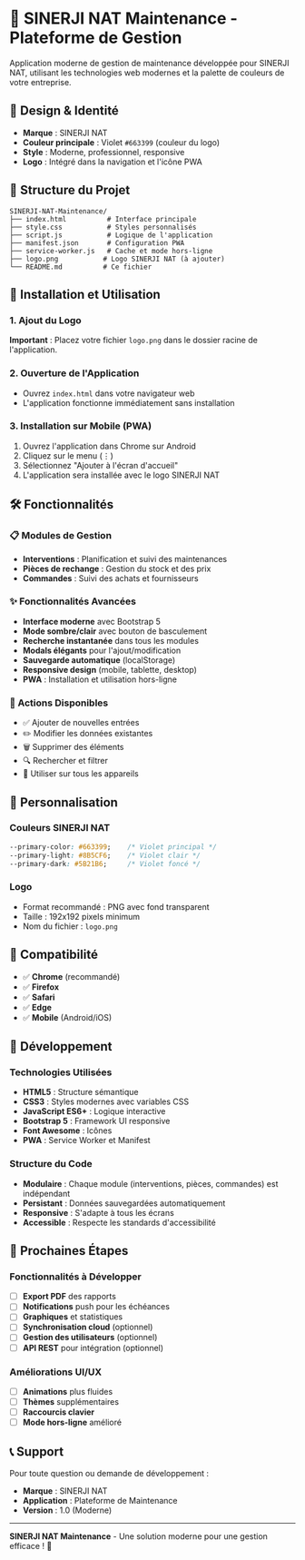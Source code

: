 # 🏢 SINERJI NAT Maintenance - Plateforme de Gestion

Application moderne de gestion de maintenance développée pour SINERJI NAT, utilisant les technologies web modernes et la palette de couleurs de votre entreprise.

## 🎨 Design & Identité

- **Marque** : SINERJI NAT
- **Couleur principale** : Violet `#663399` (couleur du logo)
- **Style** : Moderne, professionnel, responsive
- **Logo** : Intégré dans la navigation et l'icône PWA

## 📁 Structure du Projet

```
SINERJI-NAT-Maintenance/
├── index.html          # Interface principale
├── style.css           # Styles personnalisés
├── script.js           # Logique de l'application
├── manifest.json       # Configuration PWA
├── service-worker.js   # Cache et mode hors-ligne
├── logo.png           # Logo SINERJI NAT (à ajouter)
└── README.md          # Ce fichier
```

## 🚀 Installation et Utilisation

### 1. Ajout du Logo
**Important** : Placez votre fichier `logo.png` dans le dossier racine de l'application.

### 2. Ouverture de l'Application
- Ouvrez `index.html` dans votre navigateur web
- L'application fonctionne immédiatement sans installation

### 3. Installation sur Mobile (PWA)
1. Ouvrez l'application dans Chrome sur Android
2. Cliquez sur le menu (⋮)
3. Sélectionnez "Ajouter à l'écran d'accueil"
4. L'application sera installée avec le logo SINERJI NAT

## 🛠️ Fonctionnalités

### 📋 Modules de Gestion
- **Interventions** : Planification et suivi des maintenances
- **Pièces de rechange** : Gestion du stock et des prix
- **Commandes** : Suivi des achats et fournisseurs

### ✨ Fonctionnalités Avancées
- **Interface moderne** avec Bootstrap 5
- **Mode sombre/clair** avec bouton de basculement
- **Recherche instantanée** dans tous les modules
- **Modals élégants** pour l'ajout/modification
- **Sauvegarde automatique** (localStorage)
- **Responsive design** (mobile, tablette, desktop)
- **PWA** : Installation et utilisation hors-ligne

### 🎯 Actions Disponibles
- ✅ Ajouter de nouvelles entrées
- ✏️ Modifier les données existantes
- 🗑️ Supprimer des éléments
- 🔍 Rechercher et filtrer
- 📱 Utiliser sur tous les appareils

## 🎨 Personnalisation

### Couleurs SINERJI NAT
```css
--primary-color: #663399;    /* Violet principal */
--primary-light: #8B5CF6;    /* Violet clair */
--primary-dark: #5B21B6;     /* Violet foncé */
```

### Logo
- Format recommandé : PNG avec fond transparent
- Taille : 192x192 pixels minimum
- Nom du fichier : `logo.png`

## 📱 Compatibilité

- ✅ **Chrome** (recommandé)
- ✅ **Firefox**
- ✅ **Safari**
- ✅ **Edge**
- ✅ **Mobile** (Android/iOS)

## 🔧 Développement

### Technologies Utilisées
- **HTML5** : Structure sémantique
- **CSS3** : Styles modernes avec variables CSS
- **JavaScript ES6+** : Logique interactive
- **Bootstrap 5** : Framework UI responsive
- **Font Awesome** : Icônes
- **PWA** : Service Worker et Manifest

### Structure du Code
- **Modulaire** : Chaque module (interventions, pièces, commandes) est indépendant
- **Persistant** : Données sauvegardées automatiquement
- **Responsive** : S'adapte à tous les écrans
- **Accessible** : Respecte les standards d'accessibilité

## 🚀 Prochaines Étapes

### Fonctionnalités à Développer
- [ ] **Export PDF** des rapports
- [ ] **Notifications** push pour les échéances
- [ ] **Graphiques** et statistiques
- [ ] **Synchronisation cloud** (optionnel)
- [ ] **Gestion des utilisateurs** (optionnel)
- [ ] **API REST** pour intégration (optionnel)

### Améliorations UI/UX
- [ ] **Animations** plus fluides
- [ ] **Thèmes** supplémentaires
- [ ] **Raccourcis clavier**
- [ ] **Mode hors-ligne** amélioré

## 📞 Support

Pour toute question ou demande de développement :
- **Marque** : SINERJI NAT
- **Application** : Plateforme de Maintenance
- **Version** : 1.0 (Moderne)

---

**SINERJI NAT Maintenance** - Une solution moderne pour une gestion efficace ! 🚀 